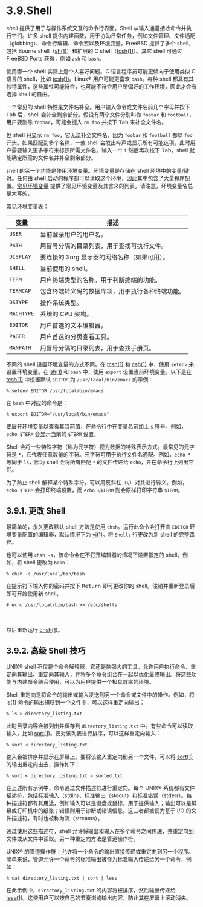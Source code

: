 # 3.9.Shell

*shell* 提供了用于与操作系统交互的命令行界面。Shell 从输入通道接收命令并执行它们。许多 shell 提供内建函数，用于协助日常任务，例如文件管理、文件通配（globbing）、命令行编辑、命令宏以及环境变量。FreeBSD 提供了多个 shell，包括 Bourne shell（[sh(1)](https://man.freebsd.org/cgi/man.cgi?query=sh&sektion=1&format=html)）和扩展的 C shell（[tcsh(1)](https://man.freebsd.org/cgi/man.cgi?query=tcsh&sektion=1&format=html)）。其它 shell 可通过 FreeBSD Ports  获得，例如 `zsh` 和 `bash`。

使用哪一个 shell 实际上是个人喜好问题。C 语言程序员可能更倾向于使用类似 C 语言的 shell，比如 [tcsh(1)](https://man.freebsd.org/cgi/man.cgi?query=tcsh&sektion=1&format=html)。Linux® 用户可能更喜欢 `bash`。每种 shell 都具有其独特属性，这些属性可能符合，也可能不符合用户所偏好的工作环境，因此才会有选择 shell 的自由。

一个常见的 shell 特性是文件名补全。用户输入命令或文件名前几个字母并按下 <kbd>Tab</kbd> 后，shell 会补全剩余部分。假设有两个文件分别叫做 `foobar` 和 `football`，用户要删除 `foobar`，可能会键入 `rm foo` 并按下 <kbd>Tab</kbd> 来补全文件名。

但 shell 只显示 `rm foo`，它无法补全文件名，因为 `foobar` 和 `football` 都以 `foo` 开头。如果匹配到多个名称，一些 shell 会发出哔声或显示所有可能选项。此时用户需要输入更多字符来标识所需文件名。输入一个 `t` 然后再次按下 <kbd>Tab</kbd>，shell 就能确定所需的文件名并补全剩余部分。

shell 的另一个功能是使用环境变量。环境变量是存储在 shell 环境中的变量/键对。任何由 shell 启动的程序都可以读取这个环境，因此其中包含了大量程序配置。[常见环境变量](https://docs.freebsd.org/en/books/handbook/basics/#shell-env-vars) 提供了常见环境变量及其含义的列表。请注意，环境变量名总是大写的。

常见环境变量表：

| 变量 | 描述 |
| ---- | ---- |
| `USER` | 当前登录用户的用户名。 |
| `PATH` | 用冒号分隔的目录列表，用于查找可执行文件。 |
| `DISPLAY` | 要连接的 Xorg 显示器的网络名称（如果可用）。 |
| `SHELL` | 当前使用的 shell。 |
| `TERM` | 用户终端类型的名称。用于判断终端的功能。 |
| `TERMCAP` | 包含终端转义码的数据库项，用于执行各种终端功能。 |
| `OSTYPE` | 操作系统类型。 |
| `MACHTYPE` | 系统的 CPU 架构。 |
| `EDITOR` | 用户首选的文本编辑器。 |
| `PAGER` | 用户首选的分页查看工具。 |
| `MANPATH` | 用冒号分隔的目录列表，用于查找手册页。 |

不同的 shell 设置环境变量的方式不同。在 [tcsh(1)](https://man.freebsd.org/cgi/man.cgi?query=tcsh&sektion=1&format=html) 和 [csh(1)](https://man.freebsd.org/cgi/man.cgi?query=csh&sektion=1&format=html) 中，使用 `setenv` 来设置环境变量。在 [sh(1)](https://man.freebsd.org/cgi/man.cgi?query=sh&sektion=1&format=html) 和 `bash` 中，使用 `export` 设置当前环境变量。以下是在 [tcsh(1)](https://man.freebsd.org/cgi/man.cgi?query=tcsh&sektion=1&format=html) 中设置默认 `EDITOR` 为 `/usr/local/bin/emacs` 的示例：

```
% setenv EDITOR /usr/local/bin/emacs
```

在 `bash` 中对应的命令是：

```
% export EDITOR="/usr/local/bin/emacs"
```

要展开环境变量以查看其当前值，在命令行中在变量名前加上 `$` 符号。例如，`echo $TERM` 会显示当前的 `$TERM` 设置。

Shell 会将一些特殊字符（称为元字符）视为数据的特殊表示方式。最常见的元字符是 `*`，它代表任意数量的字符。元字符可用于执行文件名通配。例如，`echo *` 等同于 `ls`，因为 shell 会将所有匹配 `*` 的文件传递给 `echo`，并在命令行上列出它们。

为了防止 shell 解释某个特殊字符，可以用反斜杠（`\`）对其进行转义。例如，`echo $TERM` 会打印终端设置，而 `echo \$TERM` 则会原样打印字符串 `$TERM`。

## 3.9.1. 更改 Shell

最简单的，永久更改默认 shell 方法是使用 `chsh`。运行此命令会打开由 `EDITOR` 环境变量配置的编辑器，默认情况下为 [vi(1)](https://man.freebsd.org/cgi/man.cgi?query=vi&sektion=1&format=html)。将 `Shell:` 行更改为新 shell 的完整路径。

也可以使用 `chsh -s`，该命令会在不打开编辑器的情况下设置指定的 shell。例如，将 shell 更改为 `bash`：

```
% chsh -s /usr/local/bin/bash
```

在提示符下输入你的密码并按下 <kbd>Return</kbd> 即可更改你的 shell。注销并重新登录后即可开始使用新 shell。

```
# echo /usr/local/bin/bash >> /etc/shells
```

<br /><br />然后重新运行 [chsh(1)](https://man.freebsd.org/cgi/man.cgi?query=chsh&sektion=1&format=html)。

## 3.9.2. 高级 Shell 技巧

UNIX® shell 不仅是个命令解释器，它还是款强大的工具，允许用户执行命令、重定向其输出、重定向其输入，并将多个命令组合在一起以优化最终输出。将这些功能与内建命令结合使用，可以为用户提供一个极具效率的环境。

Shell 重定向是将命令的输出或输入发送到另一个命令或文件中的操作。例如，将 [ls(1)](https://man.freebsd.org/cgi/man.cgi?query=ls&sektion=1&format=html) 命令的输出捕获到一个文件中，可以这样重定向输出：

```
% ls > directory_listing.txt
```

此时目录内容会被列出并保存到 `directory_listing.txt` 中。有些命令可以读取输入，比如 [sort(1)](https://man.freebsd.org/cgi/man.cgi?query=sort&sektion=1&format=html)。要对该列表进行排序，可以这样重定向输入：

```
% sort < directory_listing.txt
```

输入会被排序并显示在屏幕上。要将该输入重定向到另一个文件，可以将 [sort(1)](https://man.freebsd.org/cgi/man.cgi?query=sort&sektion=1&format=html) 的输出重定向出去，操作如下：

```
% sort < directory_listing.txt > sorted.txt
```

在上述所有示例中，命令通过文件描述符进行重定向。每个 UNIX® 系统都有文件描述符，包括标准输入（stdin）、标准输出（stdout）和标准错误（stderr）。每种描述符都有其用途，例如输入可以是键盘或鼠标，用于提供输入；输出可以是屏幕或打印机中的纸张；错误则用于诊断或错误信息。这三者都被视为基于 I/O 的文件描述符，有时也被称为流（streams）。

通过使用这些描述符，shell 允许将输出和输入在多个命令之间传递，并重定向到文件或从文件中读取。另一种重定向方法是管道操作符。

UNIX® 的管道操作符 `|` 允许将一个命令的输出直接传递或重定向到另一个程序。简单来说，管道允许一个命令的标准输出被作为标准输入传递给另一个命令，例如：

```
% cat directory_listing.txt | sort | less
```

在此示例中，`directory_listing.txt` 的内容将被排序，然后输出传递给 [less(1)](https://man.freebsd.org/cgi/man.cgi?query=less&sektion=1&format=html)。这使用户可以按自己的节奏浏览输出内容，防止其在屏幕上滚动消失。
